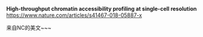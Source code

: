 **High-throughput chromatin accessibility profiling at single-cell resolution**    
https://www.nature.com/articles/s41467-018-05887-x

来自NC的美文~~~ 
